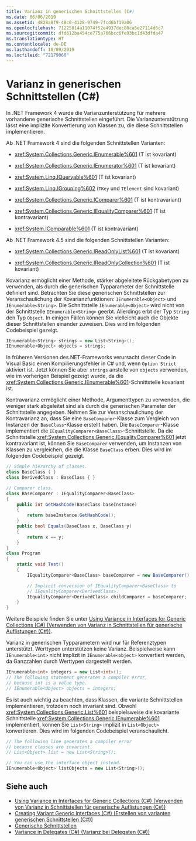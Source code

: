```yaml
---
title: Varianz in generischen Schnittstellen (C#)
ms.date: 06/06/2019
ms.assetid: 4828a8f9-48c0-4128-9749-7fcd6bf19a06
ms.openlocfilehash: 71225814a11074f52e4937dec88ca5e27114d6c7
ms.sourcegitcommit: dfd612ba454ce775a766bcc6fe93bc1d43dfda47
ms.translationtype: HT
ms.contentlocale: de-DE
ms.lasthandoff: 10/09/2019
ms.locfileid: "72179060"
---
```

# <a name="variance-in-generic-interfaces-c"></a>Varianz in generischen Schnittstellen (C#)

In .NET Framework 4 wurde die Varianzunterstützung für mehrere vorhandene generische Schnittstellen eingeführt. Die Varianzunterstützung lässt eine implizite Konvertierung von Klassen zu, die diese Schnittstellen implementieren. 

Ab .NET Framework 4 sind die folgenden Schnittstellen Varianten:

- <xref:System.Collections.Generic.IEnumerable%601> (T ist kovariant)

- <xref:System.Collections.Generic.IEnumerator%601> (T ist kovariant)

- <xref:System.Linq.IQueryable%601> (T ist kovariant)

- <xref:System.Linq.IGrouping%602> (`TKey` und `TElement` sind kovariant)

- <xref:System.Collections.Generic.IComparer%601> (T ist kontravariant)

- <xref:System.Collections.Generic.IEqualityComparer%601> (T ist kontravariant)

- <xref:System.IComparable%601> (T ist kontravariant)

Ab .NET Framework 4.5 sind die folgenden Schnittstellen Varianten:

- <xref:System.Collections.Generic.IReadOnlyList%601> (T ist kovariant)

- <xref:System.Collections.Generic.IReadOnlyCollection%601> (T ist kovariant)

Kovarianz ermöglicht einer Methode, stärker abgeleitete Rückgabetypen zu verwenden, als durch die generischen Typparameter der Schnittstelle definiert sind. Betrachten Sie diese generischen Schnittstellen zur Veranschaulichung der Kovarianzfunktionen: `IEnumerable<Object>` und `IEnumerable<String>`. Die Schnittstelle `IEnumerable<Object>` wird nicht von der Schnittstelle `IEnumerable<String>` geerbt. Allerdings erbt der Typ `String` den Typ `Object`. In einigen Fällen können Sie vielleicht auch die Objekte dieser Schnittstellen einander zuweisen. Dies wird im folgenden Codebeispiel gezeigt.

```csharp
IEnumerable<String> strings = new List<String>();
IEnumerable<Object> objects = strings;
```

In früheren Versionen des.NET-Frameworks verursacht dieser Code in Visual Basic einen Kompilierungsfehler in C# und, wenn `Option Strict` aktiviert ist. Jetzt können Sie aber `strings` anstelle von `objects` verwenden, wie im vorherigen Beispiel gezeigt wurde, da die <xref:System.Collections.Generic.IEnumerable%601>-Schnittstelle kovariant ist.

Kontravarianz ermöglicht einer Methode, Argumenttypen zu verwenden, die weniger stark abgeleitet sind als durch die generischen Parameter der Schnittstelle angegeben. Nehmen Sie zur Veranschaulichung der Kontravarianz an, dass Sie eine `BaseComparer`-Klasse zum Vergleich von Instanzen der `BaseClass`-Klasse erstellt haben. Die `BaseComparer`-Klasse implementiert die `IEqualityComparer<BaseClass>`-Schnittstelle. Da die Schnittstelle <xref:System.Collections.Generic.IEqualityComparer%601> jetzt kontravariant ist, können Sie `BaseComparer` verwenden, um Instanzen von Klassen zu vergleichen, die die Klasse `BaseClass` erben. Dies wird im folgenden Codebeispiel gezeigt.

```csharp
// Simple hierarchy of classes.
class BaseClass { }
class DerivedClass : BaseClass { }

// Comparer class.
class BaseComparer : IEqualityComparer<BaseClass>
{
    public int GetHashCode(BaseClass baseInstance)
    {
        return baseInstance.GetHashCode();
    }
    public bool Equals(BaseClass x, BaseClass y)
    {
        return x == y;
    }
}
class Program
{
    static void Test()
    {
        IEqualityComparer<BaseClass> baseComparer = new BaseComparer();

        // Implicit conversion of IEqualityComparer<BaseClass> to
        // IEqualityComparer<DerivedClass>.
        IEqualityComparer<DerivedClass> childComparer = baseComparer;
    }
}
```

Weitere Beispiele finden Sie unter [Using Variance in Interfaces for Generic Collections (C#) (Verwenden von Varianz in Schnittstellen für generische Auflistungen (C#))](./using-variance-in-interfaces-for-generic-collections.md).

Varianz in generischen Typparametern wird nur für Referenztypen unterstützt. Werttypen unterstützen keine Varianz. Beispielweise kann `IEnumerable<int>` nicht implizit in `IEnumerable<object>` konvertiert werden, da Ganzzahlen durch Werttypen dargestellt werden.

```csharp
IEnumerable<int> integers = new List<int>();
// The following statement generates a compiler error,
// because int is a value type.
// IEnumerable<Object> objects = integers;
```

Es ist auch wichtig zu beachten, dass Klassen, die variante Schnittstellen implementieren, trotzdem noch invariant sind. Obwohl <xref:System.Collections.Generic.List%601> beispielsweise die kovariante Schnittstelle <xref:System.Collections.Generic.IEnumerable%601> implementiert, können Sie `List<String>` implizit in `List<Object>` konvertieren. Dies wird im folgenden Codebeispiel veranschaulicht.

```csharp
// The following line generates a compiler error
// because classes are invariant.
// List<Object> list = new List<String>();

// You can use the interface object instead.
IEnumerable<Object> listObjects = new List<String>();
```

## <a name="see-also"></a>Siehe auch

- [Using Variance in Interfaces for Generic Collections (C#) (Verwenden von Varianz in Schnittstellen für generische Auflistungen (C#))](./using-variance-in-interfaces-for-generic-collections.md)
- [Creating Variant Generic Interfaces (C#) (Erstellen von varianten generischen Schnittstellen (C#))](./creating-variant-generic-interfaces.md)
- [Generische Schnittstellen](../../../../standard/generics/interfaces.md)
- [Variance in Delegates (C#) (Varianz bei Delegaten (C#))](./variance-in-delegates.md)
